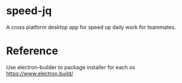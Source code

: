 # speed-jq

A cross platform desktop app for speed up daily work for teammates.

# Reference 

Use electron-builder to package installer for each os 
https://www.electron.build/